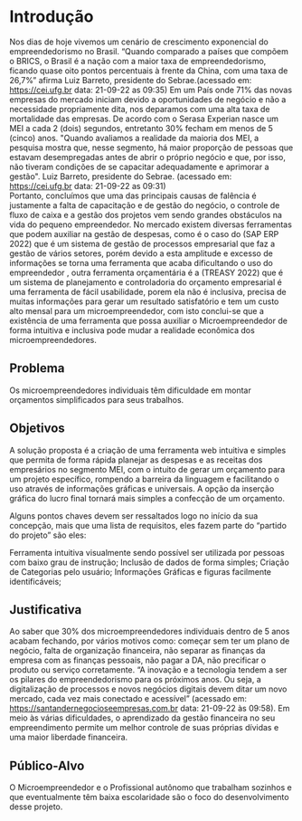 # Introdução

Nos dias de hoje vivemos um cenário de crescimento exponencial do empreendedorismo no Brasil.
“Quando comparado a países que compõem o BRICS, o Brasil é a nação com a maior taxa de empreendedorismo, ficando quase oito pontos percentuais à frente da China, com uma taxa de 26,7%” afirma Luiz Barreto, presidente do Sebrae.(acessado em: https://cei.ufg.br data: 21-09-22 as 09:35)
Em um País onde 71% das novas empresas do mercado iniciam devido a oportunidades de negócio e não a necessidade propriamente dita, nos deparamos com uma alta taxa de mortalidade das empresas. 
De acordo com o Serasa Experian nasce um MEI a cada 2 (dois) segundos, entretanto 30% fecham em menos de 5 (cinco) anos.
"Quando avaliamos a realidade da maioria dos MEI, a pesquisa mostra que, nesse segmento, há maior proporção de pessoas que estavam desempregadas antes de abrir o próprio negócio e que, por isso, não tiveram condições de se capacitar adequadamente e aprimorar a gestão". Luiz Barreto, presidente do Sebrae. (acessado em: https://cei.ufg.br data: 21-09-22 as 09:31)		
Portanto, concluímos que uma das principais causas de falência é justamente a falta de capacitação e de gestão do negócio, o controle de fluxo de caixa e a gestão dos projetos vem sendo grandes obstáculos na vida do pequeno empreendedor.
No mercado existem diversas ferramentas que podem auxiliar na gestão de despesas, 
como é o caso do (SAP ERP 2022) que é um sistema de gestão de processos empresarial que faz a gestão de vários setores, porém devido a esta amplitude e excesso de informações se torna uma ferramenta que acaba dificultando o uso do empreendedor , outra ferramenta orçamentária é a (TREASY 2022) que é um sistema de planejamento e controladoria do orçamento empresarial é uma ferramenta de fácil usabilidade, porem ela não é inclusiva, precisa de muitas informações para gerar um resultado satisfatório e tem um custo alto mensal para um microempreendedor, com isto conclui-se que a existência de uma ferramenta que possa auxiliar o Microempreendedor de forma intuitiva e inclusiva pode mudar a realidade econômica dos microempreendedores.

## Problema

Os microempreendedores individuais têm dificuldade em montar orçamentos simplificados para seus trabalhos.

## Objetivos

A solução proposta é a criação de uma ferramenta web intuitiva e simples que permita de forma rápida planejar as despesas e as receitas dos empresários no segmento MEI, com o intuito de gerar um orçamento para um projeto específico, rompendo a barreira da linguagem e facilitando o uso através de informações gráficas e universais. A opção da inserção gráfica do lucro final tornará mais simples a confecção de um orçamento. 

Alguns pontos chaves devem ser ressaltados logo no início da sua concepção, mais que uma lista de requisitos, eles fazem parte do “partido do projeto” são eles:


Ferramenta intuitiva visualmente sendo possível ser utilizada por pessoas com baixo grau de instrução;
Inclusão de dados de forma simples;
Criação de Categorias pelo usuário;
Informações Gráficas e figuras facilmente identificáveis;

## Justificativa

Ao saber que 30% dos microempreendedores individuais dentro de 5 anos acabam fechando, por vários motivos como: começar sem ter um plano de negócio, falta de organização financeira, não separar as finanças da empresa com as finanças pessoais, não pagar a DA, não precificar o produto ou serviço corretamente. “A inovação e a tecnologia tendem a ser os pilares do empreendedorismo para os próximos anos. Ou seja, a digitalização de processos e novos negócios digitais devem ditar um novo mercado, cada vez mais conectado e acessível” (acessado em:  https://santandernegocioseempresas.com.br data: 21-09-22 às 09:58). Em meio às várias dificuldades, o aprendizado da gestão financeira no seu empreendimento permite um melhor controle de suas próprias dívidas e uma maior liberdade financeira.

## Público-Alvo

O Microempreendedor e o Profissional autônomo que trabalham sozinhos e que eventualmente têm baixa escolaridade são o foco do desenvolvimento desse projeto.
